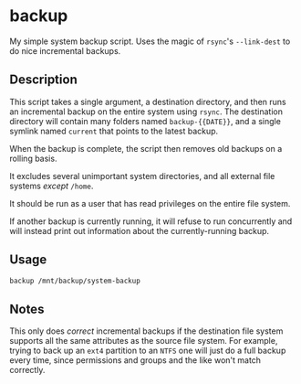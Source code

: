backup
======

My simple system backup script. Uses the magic of `rsync`'s `--link-dest` to do
nice incremental backups.

Description
----

This script takes a single argument, a destination directory, and then runs an
incremental backup on the entire system using `rsync`. The destination directory
will contain many folders named `backup-{{DATE}}`, and a single symlink named
`current` that points to the latest backup.

When the backup is complete, the script then removes old backups on a rolling
basis.

It excludes several unimportant system directories, and all external file systems
_except_ `/home`.

It should be run as a user that has read privileges on the entire file system.

If another backup is currently running, it will refuse to run concurrently and
will instead print out information about the currently-running backup.

Usage
----

```bash
backup /mnt/backup/system-backup
```

Notes
----
This only does _correct_ incremental backups if the destination file system
supports all the same attributes as the source file system. For example, trying
to back up an `ext4` partition to an `NTFS` one will just do a full backup every
time, since permissions and groups and the like won't match correctly.
